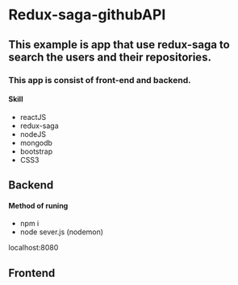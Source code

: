 # Redux-saga-githubAPI

## This example is app that use redux-saga to search the users and their repositories.

### This app is consist of front-end and backend.
#### Skill 
 - reactJS
 - redux-saga
 - nodeJS
 - mongodb
 - bootstrap
 - CSS3
 
 ## Backend
 
#### Method of runing

- npm i
- node sever.js  (nodemon)

localhost:8080

## Frontend
  